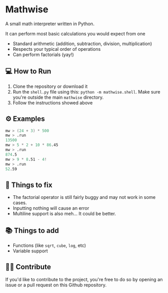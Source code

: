 # Mathwise

A small math interpreter written in Python.

It can perform most basic calculations you would expect from one

- Standard arithmetic (addition, subtraction, division, multiplication)
- Respects your typical order of operations
- Can perform factorials (yay!)

## :computer: How to Run

1. Clone the repository or download it
2. Run the `shell.py` file using this: `python -m mathwise.shell`. Make sure you're outside the main `mathwise` directory.
3. Follow the instructions showed above

## :gear: Examples

```s
mw > (24 + 3) * 500
mw > .run
13500
mw > 5 * 2 + 10 * 86.45
mw > .run
874.5
mw > 9 * 8.51 - 4!
mw > .run
52.59
```

## :bookmark: Things to fix

- The factorial operator is still fairly buggy and may not work in some cases.
- Inputting nothing will cause an error
- Multiline support is also meh... It could be better.

## :books: Things to add

- Functions (like `sqrt`, `cube`, `log`, etc)
- Variable support

## :technologist: Contribute

If you'd like to contribute to the project, you're free to do so by opening an issue or a pull request on this Github repository.
